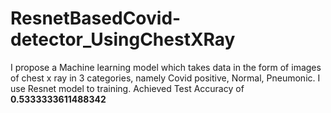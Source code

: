 # ResnetBasedCovid-detector_UsingChestXRay
I propose a Machine learning model which takes data in the form of images of chest x ray in 3 categories, namely Covid positive, Normal, Pneumonic. 
I use Resnet model to training.
Achieved Test Accuracy of **0.5333333611488342**
